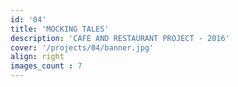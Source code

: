 ```yaml
---
id: '04'
title: 'MOCKING TALES'
description: 'CAFE AND RESTAURANT PROJECT - 2016'
cover: '/projects/04/banner.jpg'
align: right
images_count : 7
---
```

